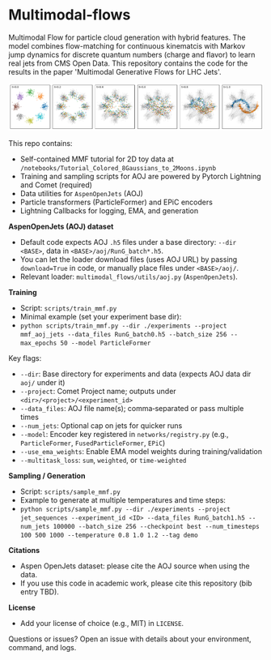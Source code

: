 # Multimodal‑flows

Multimodal Flow for particle cloud generation with hybrid features. The model combines flow-matching for continuous kinematcis with Markov jump dynamics for discrete quantum numbers (charge and flavor) to learn real jets from CMS Open Data. This repository contains the code for the results in the paper 'Multimodal Generative Flows for LHC Jets'.

![plot](./notebooks/trajectories.png)

This repo contains:
- Self-contained MMF tutorial for 2D toy data at `/notebooks/Tutorial_Colored_8Gaussians_to_2Moons.ipynb`
- Training and sampling scripts for AOJ are powered by Pytorch Lightning and Comet (required)
- Data utilities for `AspenOpenJets` (AOJ)
- Particle transformers (ParticleFormer) and EPiC encoders
- Lightning Callbacks for logging, EMA, and generation

**AspenOpenJets (AOJ) dataset**
- Default code expects AOJ `.h5` files under a base directory: `--dir <BASE>`, data in `<BASE>/aoj/RunG_batch*.h5`.
- You can let the loader download files (uses AOJ URL) by passing `download=True` in code, or manually place files under `<BASE>/aoj/`.
- Relevant loader: `multimodal_flows/utils/aoj.py` (`AspenOpenJets`).

**Training**
- Script: `scripts/train_mmf.py`
- Minimal example (set your experiment base dir):
- `python scripts/train_mmf.py --dir ./experiments --project mmf_aoj_jets --data_files RunG_batch0.h5 --batch_size 256 --max_epochs 50 --model ParticleFormer`

Key flags:
- `--dir`: Base directory for experiments and data (expects AOJ data dir `aoj/` under it)
- `--project`: Comet Project name; outputs under `<dir>/<project>/<experiment_id>`
- `--data_files`: AOJ file name(s); comma‑separated or pass multiple times
- `--num_jets`: Optional cap on jets for quicker runs
- `--model`: Encoder key registered in `networks/registry.py` (e.g., `ParticleFormer`, `FusedParticleFormer`, `EPiC`)
- `--use_ema_weights`: Enable EMA model weights during training/validation
- `--multitask_loss`: `sum`, `weighted`, or `time-weighted`

**Sampling / Generation**
- Script: `scripts/sample_mmf.py`
- Example to generate at multiple temperatures and time steps:
- `python scripts/sample_mmf.py --dir ./experiments --project jet_sequences --experiment_id <ID> --data_files RunG_batch1.h5 --num_jets 100000 --batch_size 256 --checkpoint best --num_timesteps 100 500 1000 --temperature 0.8 1.0 1.2 --tag demo`


**Citations**
- Aspen OpenJets dataset: please cite the AOJ source when using the data.
- If you use this code in academic work, please cite this repository (bib entry TBD).

**License**
- Add your license of choice (e.g., MIT) in `LICENSE`.

Questions or issues? Open an issue with details about your environment, command, and logs.
